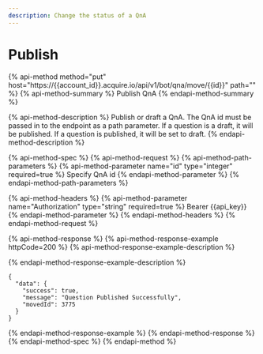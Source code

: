 ```yaml
---
description: Change the status of a QnA
---
```


# Publish

{% api-method method="put" host="https://{{account\_id}}.acquire.io/api/v1/bot/qna/move/{{id}}" path="" %}
{% api-method-summary %}
Publish QnA
{% endapi-method-summary %}

{% api-method-description %}
Publish or draft a QnA. The QnA id must be passed in to the endpoint as a path parameter. If a question is a draft, it will be published. If a question is published, it will be set to draft. 
{% endapi-method-description %}

{% api-method-spec %}
{% api-method-request %}
{% api-method-path-parameters %}
{% api-method-parameter name="id" type="integer" required=true %}
Specify QnA id
{% endapi-method-parameter %}
{% endapi-method-path-parameters %}

{% api-method-headers %}
{% api-method-parameter name="Authorization" type="string" required=true %}
Bearer {{api\_key}}
{% endapi-method-parameter %}
{% endapi-method-headers %}
{% endapi-method-request %}

{% api-method-response %}
{% api-method-response-example httpCode=200 %}
{% api-method-response-example-description %}

{% endapi-method-response-example-description %}

```
{
  "data": {
    "success": true,
    "message": "Question Published Successfully",
    "movedId": 3775
  }
}

```
{% endapi-method-response-example %}
{% endapi-method-response %}
{% endapi-method-spec %}
{% endapi-method %}

